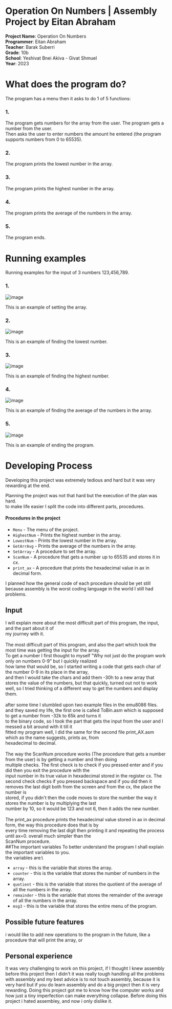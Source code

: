 # Operation On Numbers | Assembly Project by Eitan Abraham
**Project Name**:  Operation On Numbers\
**Programmer**: Eitan Abraham\
**Teacher**: Barak Suberri\
**Grade**: 10b\
**School**: Yeshivat Bnei Akiva - Givat Shmuel\
**Year**: 2023
# What does the program do?
The program has a menu then it asks to do 1 of 5 functions:
### 1.
The program gets numbers for the array from the user.
The program gets a number from the user. \
Then asks the user to enter numbers the amount he entered (the program supports numbers from 0 to 65535).
### 2.
The program prints the lowest number in the array.
### 3.
The program prints the highest number in the array.
### 4.
The program prints the average of the numbers in the array.
### 5.
The program ends.
# Running examples
Running examples for the input of 3 numbers 123,456,789.

### 1.

![image](https://github.com/baraksu/OperationOnNumbers/assets/125208277/be0da28f-ae00-4e79-89bd-929a3a5d7da7)

This is an example of setting the array.

### 2.

![image](https://github.com/baraksu/OperationOnNumbers/assets/125208277/e6981186-0d37-44b8-9435-14d91a246d92)

This is an example of finding the lowest number.

### 3.

![image](https://github.com/baraksu/OperationOnNumbers/assets/125208277/7a0e4f0d-cb89-4f9d-a507-da5fe5fa6480)

This is an example of finding the highest number.

### 4.

![image](https://github.com/baraksu/OperationOnNumbers/assets/125208277/8a846bb5-10ac-4df8-8d81-7ceb11c85351)

This is an example of finding the average of the numbers in the array.

### 5.

![image](https://github.com/baraksu/OperationOnNumbers/assets/125208277/314a86c7-02fc-4b8d-be38-827643dbfd52)

This is an example of ending the program.

# Developing Process
Developing this project was extremely tedious and hard but it was very rewarding at the end.

Planning the project was not that hard but the execution of the plan was hard.\
to make life easier I split the code into different parts, procedures.

#### Procedures in the project
* `Menu` - The menu of the project.
* `HighestNum` - Prints the highest number in the array.
* `LowestNum` - Prints the lowest number in the array.
* `GetArrAvg` - Prints the average of the numbers in the array.
* `SetArray` - A procedure to set the array.
* `ScanNum` - A procedure that gets a number up to 65535 and stores it in cx.
* `print_ax` - A procedure that prints the hexadecimal value in ax in decimal form.
 
I planned how the general code of each procedure should be yet still because assembly is the worst coding language in the world I still had problems.
## Input
I will explain more about the most difficult part of this program, the input, and the part about it of\
my journey with it.\
\
The most difficult part of this program, and also the part which took the most time was getting the input for the array.\
To get a number I first thought to myself "Why not just do the program work only on numbers 0-9" but I quickly realized \
how lame that would be, so I started writing a code that gets each char of the number 0-9 in its place in the array, \
and then I would take the chars and add them -30h to a new array that stores the value of the numbers, but that quickly,
turned out not to work well, so I tried thinking of a different way to get the numbers and display them.\
\
after some time I stumbled upon two example files in the emu8086 files.\
and they saved my life, the first one is called ToBin.asm which is supposed to get a number from -32k to 65k and turns it\
to the binary code, so I took the part that gets the input from the user and I messed a bit around with it till it\
fitted my program well, I did the same for the second file print_AX.asm which as the name suggests, prints ax, from\
hexadecimal to decimal.\
\
The way the ScanNum procedure works (The procedure that gets a number from the user) is by getting a number and then doing\
multiple checks. The first check is to check if you pressed enter and if you did then you exit the procedure with the\
input number in its true value in hexadecimal stored in the register cx. The second check checks if you pressed
backspace and if you did then it removes the last digit both from the screen and from the cx, the place the number is \
stored, if you didn't then the code moves to store the number the way it stores the number is by multiplying the last \
number by 10, so it would be 123 and not 6, then it adds the new number.\
\
The print_ax procedure prints the hexadecimal value stored in ax in decimal form, the way this procedure does that is by\
every time removing the last digit then printing it and repeating the process until ax=0. overall much simpler than the\
ScanNum procedure.\
##The important variables
To better understand the program I shall explain the important variables to you.\
the variables are:\

* `array` - this is the variable that stores the array.
* `counter` - this is the variable that stores the number of numbers in the array.
* `quotient` - this is the variable that stores the quotient of the average of all the numbers in the array.
* `remainder` - this is the variable that stores the remainder of the average of all the numbers in the array.
* `msg3` - this is the variable that stores the entire menu of the program.
## Possible future features
i would like to add new operations to the program in the future, like a procedure that will print the array, or 

## Personal experience
It was very challenging to work on this project, if I thought I knew assembly before this project then I didn't it was 
really tough handling all the problems with assembly and my best advice is to not touch assembly, because it is very hard 
but if you do learn assembly and do a big project then it is very rewarding. Doing this project got me to know how the
computer works and how just a tiny imperfection can make everything collapse. Before doing this project i hated assembley, and now i only dislike it.
